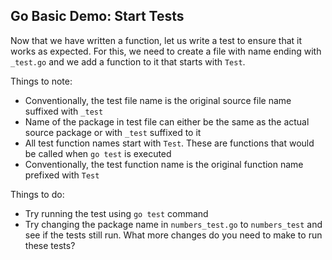 ## Go Basic Demo: Start Tests

Now that we have written a function, let us write a test to ensure that it works as expected.
 For this, we need to create a file with name ending with `_test.go` and we add a function to it that starts with `Test`.

Things to note:
- Conventionally, the test file name is the original source file name suffixed with `_test`
- Name of the package in test file can either be the same as the actual source package or with `_test` suffixed to it
- All test function names start with `Test`. These are functions that would be called when `go test` is executed
- Conventionally, the test function name is the original function name prefixed with `Test`

Things to do:
- Try running the test using `go test` command
- Try changing the package name in `numbers_test.go` to `numbers_test` and see if the tests still run. What more changes do you need to make to run these tests?
